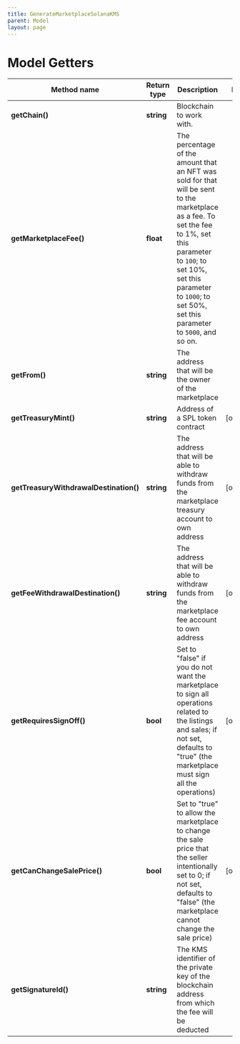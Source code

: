 ```yaml
---
title: GenerateMarketplaceSolanaKMS
parent: Model
layout: page
---
```


# Model Getters

Method name | Return type | Description | Notes
------------ | ------------- | ------------- | -------------
**getChain()** | **string** | Blockchain to work with. |
**getMarketplaceFee()** | **float** | The percentage of the amount that an NFT was sold for that will be sent to the marketplace as a fee. To set the fee to 1%, set this parameter to <code>100</code>; to set 10%, set this parameter to <code>1000</code>; to set 50%, set this parameter to <code>5000</code>, and so on. |
**getFrom()** | **string** | The address that will be the owner of the marketplace |
**getTreasuryMint()** | **string** | Address of a SPL token contract | [optional]
**getTreasuryWithdrawalDestination()** | **string** | The address that will be able to withdraw funds from the marketplace treasury account to own address | [optional]
**getFeeWithdrawalDestination()** | **string** | The address that will be able to withdraw funds from the marketplace fee account to own address | [optional]
**getRequiresSignOff()** | **bool** | Set to "false" if you do not want the marketplace to sign all operations related to the listings and sales; if not set, defaults to "true" (the marketplace must sign all the operations) | [optional]
**getCanChangeSalePrice()** | **bool** | Set to "true" to allow the marketplace to change the sale price that the seller intentionally set to 0; if not set, defaults to "false" (the marketplace cannot change the sale price) | [optional]
**getSignatureId()** | **string** | The KMS identifier of the private key of the blockchain address from which the fee will be deducted |

